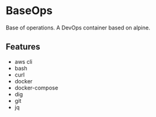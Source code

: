 # BaseOps

Base of operations. A DevOps container based on alpine.

## Features

- aws cli
- bash
- curl
- docker
- docker-compose
- dig
- git
- jq
